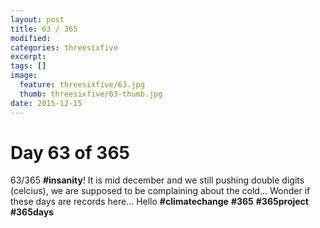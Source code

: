 ```yaml
---
layout: post
title: 63 / 365
modified:
categories: threesixfive
excerpt:
tags: []
image:
  feature: threesixfive/63.jpg
  thumb: threesixfive/63-thumb.jpg
date: 2015-12-15
---
```


# Day 63 of 365

63/365 **\#insanity**! It is mid december and we still pushing double digits (celcius), we are supposed to be complaining about the cold... Wonder if these days are records here... Hello **\#climatechange** **\#365** **\#365project** **\#365days**
